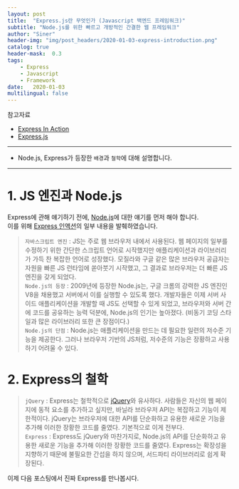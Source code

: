 ```yaml
---
layout: post
title:  "Express.js란 무엇인가 (Javascript 백엔드 프레임워크)"
subtitle: "Node.js를 위한 빠르고 개방적인 간결한 웹 프레임워크"
author: "Siner"
header-img: "img/post_headers/2020-01-03-express-introduction.png"
catalog: true
header-mask:  0.3
tags:
    - Express
    - Javascript
    - Framework
date:   2020-01-03
multilingual: false
---
```


참고자료
* [Express In Action](https://www.manning.com/books/express-in-action)<br>
* [Express.js](https://expressjs.com/ko/)<br>

---
* Node.js, Express가 등장한 `배경`과 `철학`에 대해 설명합니다.

---
# 1. JS 엔진과 Node.js
Express에 관해 얘기하기 전에, [Node.js](https://nodejs.org/ko/)에 대한 얘기를 먼저 해야 합니다.<br>
이를 위해 [Express 인액션](https://www.manning.com/books/express-in-action)의 일부 내용을 발췌하였습니다.
>`자바스크립트 엔진` : JS는 주로 웹 브라우저 내에서 사용된다. 웹 페이지의 일부를 수정하기 위한 간단한 스크립트 언어로 시작했지만 애플리케이션과 라이브러리가 가득 찬 복잡한 언어로 성장했다. 모질라와 구글 같은 많은 브라우저 공급자는 자원을 빠른 JS 런타임에 쏟아붓기 시작했고, 그 결과로 브라우저는 더 빠른 JS 엔진을 갖게 되었다.<br>
>`Node.js의 등장` : 2009년에 등장한 Node.js는, 구글 크롬의 강력한 JS 엔진인 V8을 채용했고 서버에서 이를 실행할 수 있도록 했다. 개발자들은 이제 서버 사이드 애플리케이션을 개발할 때 JS도 선택할 수 있게 되었고, 브라우저와 서버 간에 코드를 공유하는 능력 덕분에, Node.js의 인기는 높아졌다. (비동기 코딩 스타일과 많은 라이브러리 또한 큰 장점이다.)<br>
>`Node.js의 단점` : Node.js는 애플리케이션을 만드는 데 필요한 일련의 저수준 기능을 제공한다. 그러나 브라우저 기반의 JS처럼, 저수준의 기능은 장황하고 사용하기 어려울 수 있다.

# 2. Express의 철학

> `jQuery` : Express는 철학적으로 [jQuery](https://jquery.com/)와 유사하다. 사람들은 자신의 웹 페이지에 동적 요소를 추가하고 싶지만, 바닐라 브라우저 API는 복잡하고 기능이 제한적이다. jQuery는 브라우저에 대한 API를 단순화하고 유용한 새로운 기능을 추가해 이러한 장황한 코드를 줄였다. 기본적으로 이게 전부다.<br>
> `Express` : Express도 jQuery와 마찬가지로, Node.js의 API를 단순화하고 유용한 새로운 기능을 추가해 이러한 장황한 코드를 줄였다. Express는 확장성을 지향하기 때문에 불필요한 간섭을 하지 않으며, 서드파티 라이브러리로 쉽게 확장된다.

이제 다음 포스팅에서 진짜 Express를 만나봅시다.
